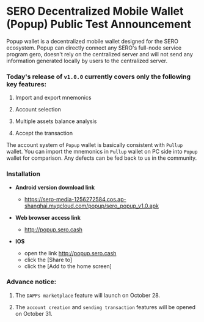 # SERO Decentralized Mobile Wallet (Popup) Public Test Announcement



Popup wallet is a decentralized mobile wallet designed for the SERO ecosystem. Popup can directly connect any SERO's full-node service program gero, doesn't rely on the centralized server and will not send any information generated locally by users to the centralized server.



### Today's release of `v1.0.0` currently covers only the following key features:



1. Import and export mnemonics

2. Account selection

3. Multiple assets balance analysis

4. Accept the transaction



The account system of `Popup` wallet is basically consistent with `Pullup` wallet. You can import the mnemonics in `Pullup` wallet on PC side into `Popup` wallet for comparison. Any defects can be fed back to us in the community.



### Installation



* **Android version download link**
   * https://sero-media-1256272584.cos.ap-shanghai.myqcloud.com/popup/sero_popup_v1.0.apk

* **Web browser access link**
   * http://popup.sero.cash

 * **IOS**
   * open the link <http://popup.sero.cash>
   * click the  [Share to]
   * click the [Add to the home screen]



### Advance notice:



1. The `DAPPs marketplace` feature will launch on October 28.

2. The `account creation` and `sending transaction` features will be opened on October 31.
